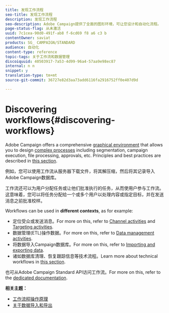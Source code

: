 ```yaml
---
title: 发现工作流程
seo-title: 发现工作流程
description: 发现工作流程
seo-description: Adobe Campaign提供了全面的图形环境，可让您设计和自动化流程。
page-status-flag: 从未激活
uuid: 7c1cea-90d0-491f-ab8 f-6cd69 f8 a6 c3 b
contentOwner: saviat
products: SG_ CAMPAIGN/STANDARD
audience: 自动化
content-type: reference
topic-tags: 关于工作流和数据管理
discoiquuid: 40503917-7a53-4d99-96a4-57aa9e98ec87
internal: n n
snippet: y
translation-type: tm+mt
source-git-commit: 36727e82d3aa73add6116fa2916752ff0e407d9d

---
```



# Discovering workflows{#discovering-workflows}

Adobe Campaign offers a comprehensive [graphical environment](../../automating/using/workflow-interface.md) that allows you to design [complex processes](../../automating/using/workflow-operating-principles.md) including segmentation, campaign execution, file processing, approvals, etc. Principles and best practices are described in [this section](../../automating/using/building-a-workflow.md).

例如，您可以使用工作流从服务器下载文件，将其解压缩，然后将其记录导入Adobe Campaign数据库。

工作流还可以为用户分配任务或让他们批准执行的任务，从而使用户参与工作流。这意味着，您可以将任务分配给一个或多个用户以处理内容或指定目标，并在发送消息之前批准校样。

Workflows can be used in **different contexts**, as for example:

* 定位受众或发送消息。For more on this, refer to [Channel activities](../../automating/using/about-channel-activities.md) and [Targeting activities](../../automating/using/about-targeting-activities.md).
* 数据管理(ETL)操作数据。For more on this, refer to [Data management activities](../../automating/using/about-data-management-activities.md).
* 将数据导入Campaign数据库。For more on this, refer to [Importing and exporting data](../../automating/using/about-data-import-and-export.md).
* 诸如数据库清理、恢复跟踪信息等技术流程。Learn more about technical workflows in [this section](../../administration/using/technical-workflows.md).

也可从Adobe Campaign Standard API访问工作流。For more on this, refer to the [dedicated documentation](https://docs.campaign.adobe.com/doc/standard/en/api/ACS_API.html#managing-workflows).

**相关主题：**

* [工作流程操作原理](../../automating/using/workflow-operating-principles.md)
* [关于数据导入和导出](../../automating/using/about-data-import-and-export.md)

